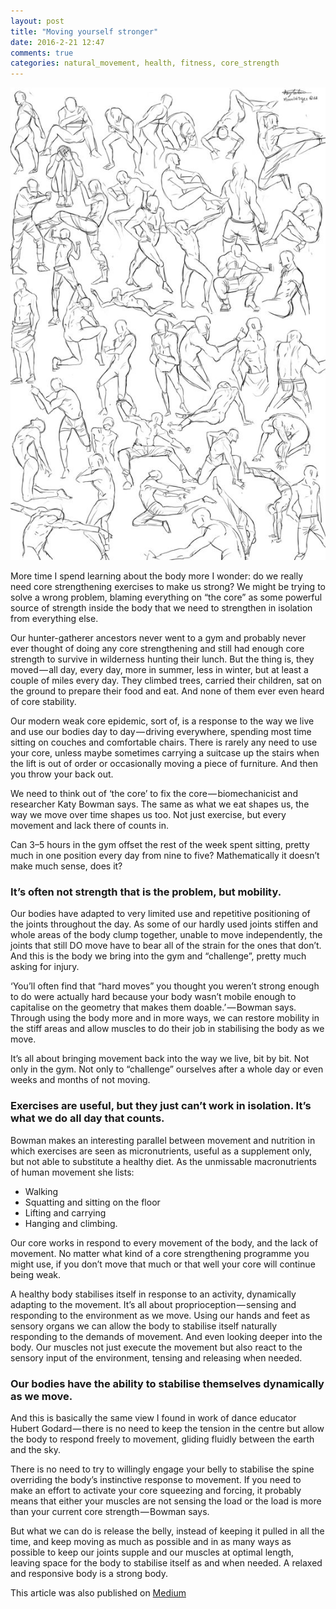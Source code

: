 ```yaml
---
layout: post
title: "Moving yourself stronger"
date: 2016-2-21 12:47
comments: true
categories: natural_movement, health, fitness, core_strength
---
```


<p class="centeredimage"><img src="/images/moving-male-figures.jpg" alt="drawing of people moving"></img></p>

More time I spend learning about the body more I wonder: do we really need core strengthening exercises to make us strong? We might be trying to solve a wrong problem, blaming everything on “the core” as some powerful source of strength inside the body that we need to strengthen in isolation from everything else.

Our hunter-gatherer ancestors never went to a gym and probably never ever thought of doing any core strengthening and still had enough core strength to survive in wilderness hunting their lunch. But the thing is, they moved — all day, every day, more in summer, less in winter, but at least a couple of miles every day. They climbed trees, carried their children, sat on the ground to prepare their food and eat. And none of them ever even heard of core stability.

Our modern weak core epidemic, sort of, is a response to the way we live and use our bodies day to day — driving everywhere, spending most time sitting on couches and comfortable chairs. There is rarely any need to use your core, unless maybe sometimes carrying a suitcase up the stairs when the lift is out of order or occasionally moving a piece of furniture. And then you throw your back out.

We need to think out of ‘the core’ to fix the core — biomechanicist and researcher Katy Bowman says. The same as what we eat shapes us, the way we move over time shapes us too. Not just exercise, but every movement and lack there of counts in.

Can 3–5 hours in the gym offset the rest of the week spent sitting, pretty much in one position every day from nine to five? Mathematically it doesn’t make much sense, does it?

<h3>It’s often not strength that is the problem, but mobility.</h3>

Our bodies have adapted to very limited use and repetitive positioning of the joints throughout the day. As some of our hardly used joints stiffen and whole areas of the body clump together, unable to move independently, the joints that still DO move have to bear all of the strain for the ones that don’t. And this is the body we bring into the gym and “challenge”, pretty much asking for injury.

‘You’ll often find that “hard moves” you thought you weren’t strong enough to do were actually hard because your body wasn’t mobile enough to capitalise on the geometry that makes them doable.’ — Bowman says. Through using the body more and in more ways, we can restore mobility in the stiff areas and allow muscles to do their job in stabilising the body as we move.

It’s all about bringing movement back into the way we live, bit by bit. Not only in the gym. Not only to “challenge” ourselves after a whole day or even weeks and months of not moving.

<h3>Exercises are useful, but they just can’t work in isolation. It’s what we do all day that counts.</h3>

Bowman makes an interesting parallel between movement and nutrition in which exercises are seen as micronutrients, useful as a supplement only, but not able to substitute a healthy diet. As the unmissable macronutrients of human movement she lists:

- Walking
- Squatting and sitting on the floor
- Lifting and carrying
- Hanging and climbing.

Our core works in respond to every movement of the body, and the lack of movement. No matter what kind of a core strengthening programme you might use, if you don’t move that much or that well your core will continue being weak.

A healthy body stabilises itself in response to an activity, dynamically adapting to the movement. It’s all about proprioception — sensing and responding to the environment as we move. Using our hands and feet as sensory organs we can allow the body to stabilise itself naturally responding to the demands of movement. And even looking deeper into the body. Our muscles not just execute the movement but also react to the sensory input of the environment, tensing and releasing when needed.

<h3>Our bodies have the ability to stabilise themselves dynamically as we move.</h3>

And this is basically the same view I found in work of dance educator Hubert Godard — there is no need to keep the tension in the centre but allow the body to respond freely to movement, gliding fluidly between the earth and the sky.

There is no need to try to willingly engage your belly to stabilise the spine overriding the body’s instinctive response to movement. If you need to make an effort to activate your core squeezing and forcing, it probably means that either your muscles are not sensing the load or the load is more than your current core strength — Bowman says.

But what we can do is release the belly, instead of keeping it pulled in all the time, and keep moving as much as possible and in as many ways as possible to keep our joints supple and our muscles at optimal length, leaving space for the body to stabilise itself as and when needed. A relaxed and responsive body is a strong body.

This article was also published on [Medium](https://medium.com/@zzuuu/)